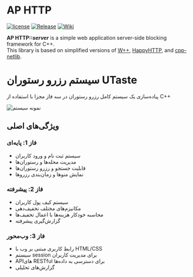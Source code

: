 AP HTTP
===

[![license](https://img.shields.io/badge/license-MIT-blue.svg)](https://github.com/AP-ECE-UT/APHTTP/license.md)
[![Release](https://img.shields.io/github/release/AP-ECE-UT/APHTTP.svg?color=brightgreen)](https://github.com/AP-ECE-UT/APHTTP/releases/latest)
[![Wiki](https://img.shields.io/badge/GitHub-Wiki-red.svg)](https://github.com/AP-ECE-UT/APHTTP/wiki)

**AP HTTP::_server_** is a simple web application server-side blocking framework for C++.  
This library is based on simplified versions of [W++](http://konteck.github.io/wpp/), [HappyHTTP](http://scumways.com/happyhttp/happyhttp.html), and [cpp-netlib](http://cpp-netlib.org/).


# سیستم رزرو رستوران UTaste

پیاده‌سازی یک سیستم کامل رزرو رستوران در سه فاز مجزا با استفاده از C++

![نمونه سیستم](screenshots/system_overview.png)

## ویژگی‌های اصلی

### فاز 1: پایه‌ای
- سیستم ثبت نام و ورود کاربران
- مدیریت محله‌ها و رستوران‌ها
- قابلیت جستجو و رزرو رستوران‌ها
- نمایش منوها و زمان‌بندی رزروها

### فاز 2: پیشرفته
- سیستم کیف پول کاربران
- مکانیزم‌های مختلف تخفیف‌دهی
- محاسبه خودکار هزینه‌ها با اعمال تخفیف‌ها
- گزارش‌گیری پیشرفته

### فاز 3: وب‌محور
- رابط کاربری مبتنی بر وب با HTML/CSS
- سیستم session برای مدیریت کاربران
- APIهای RESTful برای دسترسی به داده‌ها
- گزارش‌های تحلیلی
